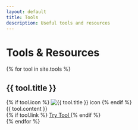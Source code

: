 ```yaml
---
layout: default
title: Tools
description: Useful tools and resources
---
```


# Tools & Resources

{% for tool in site.tools %}
  <article class="tool-card">
    <h2>{{ tool.title }}</h2>
    {% if tool.icon %}
      <img src="{{ tool.icon | relative_url }}" alt="{{ tool.title }} icon" class="tool-icon">
    {% endif %}
    <div class="tool-description">
      {{ tool.content }}
    </div>
    {% if tool.link %}
      <a href="{{ tool.link }}" class="tool-link" target="_blank" rel="noopener noreferrer">
        Try Tool
      </a>
    {% endif %}
  </article>
{% endfor %}
